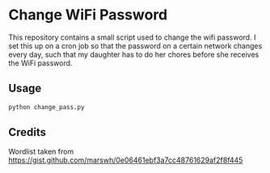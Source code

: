 # Change WiFi Password

This repository contains a small script used to change the wifi password. I set this up on a cron job so that the password on a certain network changes every day, such that my daughter has to do her chores before she receives the WiFi password.

## Usage

```bash
python change_pass.py
```

## Credits
Wordlist taken from https://gist.github.com/marswh/0e06461ebf3a7cc48761629af2f8f445
